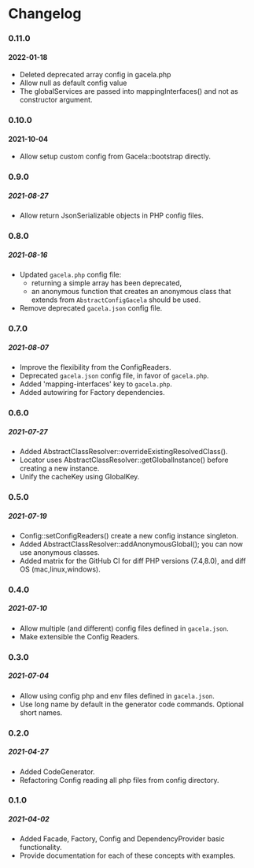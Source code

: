 # Changelog

### 0.11.0
#### 2022-01-18

- Deleted deprecated array config in gacela.php
- Allow null as default config value
- The globalServices are passed into mappingInterfaces() and not as constructor argument.

### 0.10.0
#### 2021-10-04

- Allow setup custom config from Gacela::bootstrap directly.

### 0.9.0
##### 2021-08-27

- Allow return JsonSerializable objects in PHP config files.

### 0.8.0
##### 2021-08-16

- Updated `gacela.php` config file:
  - returning a simple array has been deprecated,
  - an anonymous function that creates an anonymous class that extends from `AbstractConfigGacela` should be used.
- Remove deprecated `gacela.json` config file.

### 0.7.0
##### 2021-08-07

- Improve the flexibility from the ConfigReaders.
- Deprecated `gacela.json` config file, in favor of `gacela.php`.
- Added 'mapping-interfaces' key to `gacela.php`.
- Added autowiring for Factory dependencies.

### 0.6.0
##### 2021-07-27

- Added AbstractClassResolver::overrideExistingResolvedClass().
- Locator uses AbstractClassResolver::getGlobalInstance() before creating a new instance.
- Unify the cacheKey using GlobalKey.

### 0.5.0
##### 2021-07-19

- Config::setConfigReaders() create a new config instance singleton.
- Added AbstractClassResolver::addAnonymousGlobal(); you can now use anonymous classes.
- Added matrix for the GitHub CI for diff PHP versions (7.4,8.0), and diff OS (mac,linux,windows).

### 0.4.0
##### 2021-07-10

- Allow multiple (and different) config files defined in `gacela.json`.
- Make extensible the Config Readers.

### 0.3.0
##### 2021-07-04

- Allow using config php and env files defined in `gacela.json`.
- Use long name by default in the generator code commands. Optional short names.

### 0.2.0
##### 2021-04-27

- Added CodeGenerator.
- Refactoring Config reading all php files from config directory.

### 0.1.0
##### 2021-04-02

- Added Facade, Factory, Config and DependencyProvider basic functionality.
- Provide documentation for each of these concepts with examples.
